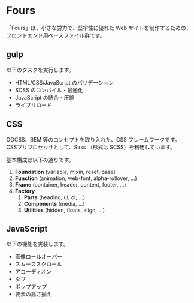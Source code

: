 # Fours

「Fours」は、小さな労力で、堅牢性に優れた Web サイトを制作するための、  
フロントエンド用ベースファイル群です。


## gulp
以下のタスクを実行します。

- HTML/CSS/JavaScript のバリデーション
- SCSS のコンパイル・最適化
- JavaScript の結合・圧縮
- ライブリロード


## CSS
OOCSS、BEM 等のコンセプトを取り入れた、CSS フレームワークです。  
CSSプリプロセッサとして、Sass （形式は SCSS）を利用しています。

基本構成は以下の通りです。

1. **Foundation** (variable, mixin, reset, base)
2. **Function** (animation, web-font, alpha-rollover, ...)
3. **Frame** (container, header, content, footer, ...)
4. **Factory**
   1. **Parts** (heading, ul, ol, ...)
   2. **Components** (media, ...)
   3. **Utilities** (hidden, floats, align, ...)


## JavaScript
以下の機能を実装します。

- 画像ロールオーバー
- スムーススクロール
- アコーディオン
- タブ
- ポップアップ
- 要素の高さ揃え